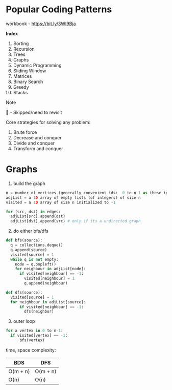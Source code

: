 # Popular Coding Patterns

workbook - https://bit.ly/3WI9Bja

**Index**

1. Sorting
2. Recursion
3. Trees
4. Graphs
5. Dynamic Programming
6. Sliding Window
7. Matrices
8. Binary Search
9. Greedy
10. Stacks


> [!NOTE]
> 🐙 - Skipped/need to revisit


Core strategies for solving any problem:
1. Brute force
2. Decrease and conquer
3. Divide and conquer
4. Transform and conquer

# Graphs

1. build the graph

```python
n = number of vertices (generally convenient ids:  0 to n-1 as these ids can be treated as indexes in the adjacency list)
adjList = a 1D array of empty lists (of integers) of size n
visited = a 1D array of size n initialized to -1

for (src, dst) in edges:
  adjList[src].append(dst)
  adjList[dst].append(src) # only if its a undirected graph
```

2. do either bfs/dfs

```python
def bfs(source):
  q = collections.deque()
  q.append(source)
  visited[source] = 1
  while q is not empty:
    node = q.popleft()
    for neighbour in adjList[node]:
      if visited[neighbour] == -1:
        visited[neighbour] = 1
        q.append(neighbour)
```

```python
def dfs(source):
  visited[source] = 1
  for neighbour in adjList[source]:
      if visited[neighbour] == -1:
        dfs(neighbor)
```

3. outer loop

```python
for a vertex in 0 to n-1:
  if visited[vertex] == -1:
      bfs(vertex)
```

time, space complexity:

| BDS | DFS |
| --- | --- |
| O(m + n) | O(m + n) |
| O(n) | O(n) |
